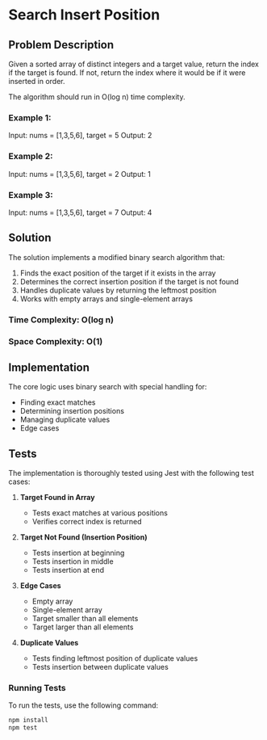 # Search Insert Position

## Problem Description
Given a sorted array of distinct integers and a target value, return the index if the target is found. If not, return the index where it would be if it were inserted in order.

The algorithm should run in O(log n) time complexity.

### Example 1:
Input: nums = [1,3,5,6], target = 5
Output: 2

### Example 2:
Input: nums = [1,3,5,6], target = 2
Output: 1

### Example 3:
Input: nums = [1,3,5,6], target = 7
Output: 4

## Solution
The solution implements a modified binary search algorithm that:

1. Finds the exact position of the target if it exists in the array
2. Determines the correct insertion position if the target is not found
3. Handles duplicate values by returning the leftmost position
4. Works with empty arrays and single-element arrays

### Time Complexity: O(log n)
### Space Complexity: O(1)

## Implementation
The core logic uses binary search with special handling for:
- Finding exact matches
- Determining insertion positions
- Managing duplicate values
- Edge cases


## Tests
The implementation is thoroughly tested using Jest with the following test cases:

1. **Target Found in Array**
   - Tests exact matches at various positions
   - Verifies correct index is returned

2. **Target Not Found (Insertion Position)**
   - Tests insertion at beginning
   - Tests insertion in middle
   - Tests insertion at end

3. **Edge Cases**
   - Empty array
   - Single-element array
   - Target smaller than all elements
   - Target larger than all elements

4. **Duplicate Values**
   - Tests finding leftmost position of duplicate values
   - Tests insertion between duplicate values

### Running Tests

To run the tests, use the following command:

```bash
npm install
npm test
```
